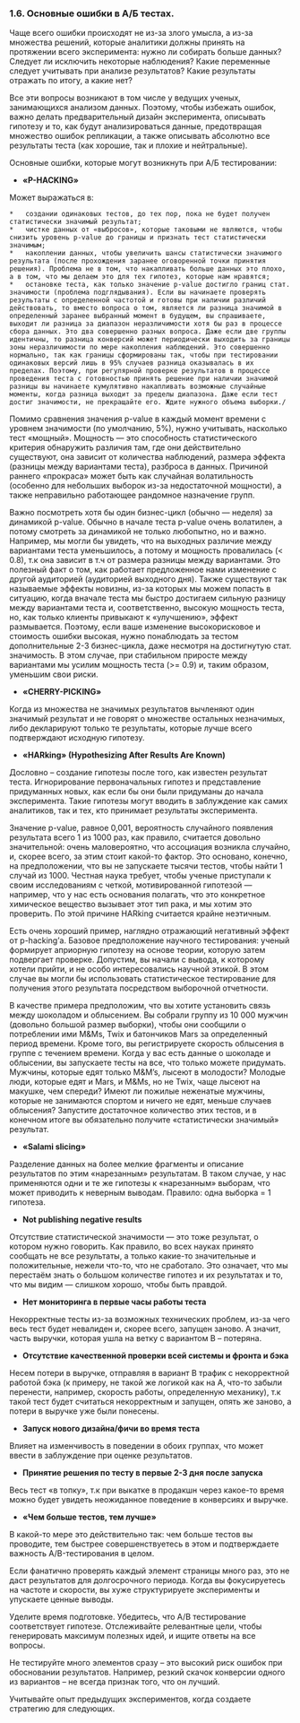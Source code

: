 ### **1.6.	Основные ошибки в А/Б тестах.**

Чаще всего ошибки происходят не из-за злого умысла, а из-за множества решений, которые аналитики должны принять на протяжении всего эксперимента: нужно ли собирать больше данных? Следует ли исключить некоторые наблюдения? Какие переменные следует учитывать при анализе результатов? Какие результаты отражать по итогу, а какие нет?

Все эти вопросы возникают в том числе у ведущих ученых, занимающихся анализом данных. Поэтому, чтобы избежать ошибок, важно делать предварительный дизайн эксперимента, описывать гипотезу и то, как будут анализироваться данные, предотвращая множество ошибок репликации, а также описывать абсолютно все результаты теста (как хорошие, так и плохие и нейтральные).

Основные ошибки, которые могут возникнуть при А/Б тестировании:

*	**«P-HACKING»**

Может выражаться в:

    *	создании одинаковых тестов, до тех пор, пока не будет получен статистически значимый результат;
    *	чистке данных от «выбросов», которые таковыми не являются, чтобы снизить уровень p-value до границы и признать тест статистически значимым;
    *	накоплении данных, чтобы увеличить шансы статистически значимого результата (после прохождения заранее оговоренной точки принятия решения). Проблема не в том, что накапливать больше данных это плохо, а в том, что мы делаем это для тех гипотез, которые нам нравятся;
    *	остановке теста, как только значение p-value достигло границ стат. значимости (проблема подглядывания). Если вы начинаете проверять результаты с определенной частотой и готовы при наличии различий действовать, то вместо вопроса о том, является ли разница значимой в определенный заранее выбранный момент в будущем, вы спрашиваете, выходит ли разница за диапазон неразличимости хотя бы раз в процессе сбора данных. Это два совершенно разных вопроса. Даже если две группы идентичны, то разница конверсий может периодически выходить за границы зоны неразличимости по мере накопления наблюдений. Это совершенно нормально, так как границы сформированы так, чтобы при тестировании одинаковых версий лишь в 95% случаев разница оказывалась в их пределах. Поэтому, при регулярной проверке результатов в процессе проведения теста с готовностью принять решение при наличии значимой разницы вы начинаете кумулятивно накапливать возможные случайные моменты, когда разница выходит за пределы диапазона. Даже если тест достиг значимости, не прекращайте его. Ждите нужного объема выборки./


Помимо сравнения значения p-value в каждый момент времени с уровнем значимости (по умолчанию, 5%), нужно учитывать, насколько тест «мощный». Мощность — это способность статистического критерия обнаружить различия там, где они действительно существуют, она зависит от количества наблюдений, размера эффекта (разницы между вариантами теста), разброса в данных. Причиной раннего «прокраса» может быть как случайная волатильность (особенно для небольших выборок из-за недостаточной мощности), а также неправильно работающее рандомное назначение групп.

Важно посмотреть хотя бы один бизнес-цикл (обычно — неделя) за динамикой p-value. Обычно в начале теста p-value очень волатилен, а потому смотреть за динамикой не только любопытно, но и важно. Например, мы могли бы увидеть, что на выходных различие между вариантами теста уменьшилось, а потому и мощность провалилась (< 0.8), т.к она зависит в т.ч от размера разницы между вариантами. Это полезный факт о том, как работает предложенное нами изменение с другой аудиторией (аудиторией выходного дня). Также существуют так называемые эффекты новизны, из-за которых мы можем попасть в ситуацию, когда вначале теста мы быстро достигаем сильную разницу между вариантами теста и, соответственно, высокую мощность теста, но, как только клиенты привыкают к «улучшению», эффект размывается. Поэтому, если ваше изменение высокорисковое и стоимость ошибки высокая, нужно понаблюдать за тестом дополнительные 2-3 бизнес-цикла, даже несмотря на достигнутую стат. значимость. В этом случае, при стабильном приросте между вариантами мы усилим мощность теста (>= 0.9) и, таким образом, уменьшим свои риски.
*	**«CHERRY-PICKING»**

Когда из множества не значимых результатов вычленяют один значимый результат и не говорят о множестве остальных незначимых, либо декларируют только те результаты, которые лучше всего подтверждают исходную гипотезу.

*	**«HARking» (Hypothesizing After Results Are Known)**

Дословно – создание гипотезы после того, как известен результат теста. Игнорирование первоначальных гипотез и представление придуманных новых, как если бы они были придуманы до начала эксперимента. Такие гипотезы могут вводить в заблуждение как самих аналитиков, так и тех, кто принимает результаты эксперимента.

Значение p-value, равное 0,001, вероятность случайного появления результата всего 1 из 1000 раз, как правило, считается довольно значительной: очень маловероятно, что ассоциация возникла случайно, и, скорее всего, за этим стоит какой-то фактор. Это основано, конечно, на предположении, что вы не запускаете тысячи тестов, чтобы найти 1 случай из 1000. Честная наука требует, чтобы ученые приступали к своим исследованиям с четкой, мотивированной гипотезой — например, что у нас есть основания полагать, что это конкретное химическое вещество вызывает этот тип рака, и мы хотим это проверить. По этой причине HARking считается крайне неэтичным.

Есть очень хороший пример, наглядно отражающий негативный эффект от p-hacking’а. Базовое предположение научного тестирования: ученый формирует априорную гипотезу на основе теории, которую затем подвергает проверке. Допустим, вы начали с вывода, к которому хотели прийти, и не особо интересовались научной этикой. В этом случае вы могли бы использовать статистическое тестирование для получения этого результата посредством выборочной отчетности.

В качестве примера предположим, что вы хотите установить связь между шоколадом и облысением. Вы собрали группу из 10 000 мужчин (довольно большой размер выборки), чтобы они сообщили о потреблении ими M&Ms, Twix и батончиков Mars за определенный период времени. Кроме того, вы регистрируете скорость облысения в группе с течением времени. Когда у вас есть данные о шоколаде и облысении, вы запускаете тесты на все, что только можете придумать. Мужчины, которые едят только M&M’s, лысеют в молодости? Молодые люди, которые едят и Mars, и M&Ms, но не Twix, чаще лысеют на макушке, чем спереди? Имеют ли пожилые неженатые мужчины, которые не занимаются спортом и ничего не едят, меньше случаев облысения? Запустите достаточное количество этих тестов, и в конечном итоге вы обязательно получите «статистически значимый» результат.
*	**«Salami slicing»**

Разделение данных на более мелкие фрагменты и описание результатов по этим «нарезанным» результатам. В таком случае, у нас применяются одни и те же гипотезы к «нарезанным» выборам, что может приводить к неверным выводам. Правило: одна выборка = 1 гипотеза.
*	**Not publishing negative results**

Отсутствие статистической значимости — это тоже результат, о котором нужно говорить. Как правило, во всех науках принято сообщать не все результаты, а только какие-то значительные и положительные, нежели что-то, что не сработало. Это означает, что мы перестаём знать о большом количестве гипотез и их результатах и то, что мы видим — слишком хорошо, чтобы быть правдой.
*	**Нет мониторинга в первые часы работы теста**

Некорректные тесты из-за возможных технических проблем, из-за чего весь тест будет невалиден и, скорее всего, запущен заново. А значит, часть выручки, которая ушла на ветку с вариантом B – потеряна.

*	**Отсутствие качественной проверки всей системы и фронта и бэка**

Несем потери в выручке, отправляя в вариант B трафик с некорректной работой бэка (к примеру, не такой же логикой как на A, что-то забыли перенести, например, скорость работы, определенную механику), т.к такой тест будет считаться некорректным и запущен, опять же заново, а потери в выручке уже были понесены.
*	**Запуск нового дизайна/фичи во время теста**

Влияет на изменчивость в поведении в обоих группах, что может ввести в заблуждение при оценке результатов.
*	**Принятие решения по тесту в первые 2-3 дня после запуска**

Весь тест «в топку», т.к при выкатке в продакшн через какое-то время можно будет увидеть неожиданное поведение в конверсиях и выручке.
*	**«Чем больше тестов, тем лучше»**

В какой-то мере это действительно так: чем больше тестов вы проводите, тем быстрее совершенствуетесь в этом и подтверждаете важность A/B-тестирования в целом.

Если фанатично проверять каждый элемент страницы много раз, это не даст результатов для долгосрочного периода. Когда вы фокусируетесь на частоте и скорости, вы хуже структурируете эксперименты и упускаете ценные выводы.

Уделите время подготовке. Убедитесь, что A/B тестирование соответствует гипотезе. Отслеживайте релевантные цели, чтобы генерировать максимум полезных идей, и ищите ответы на все вопросы.

Не тестируйте много элементов сразу – это высокий риск ошибок при обосновании результатов. Например, резкий скачок конверсии одного из вариантов – не всегда признак того, что он лучший.

Учитывайте опыт предыдущих экспериментов, когда создаете стратегию для следующих.

